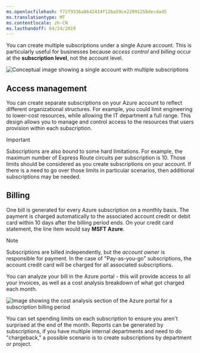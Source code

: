 ```yaml
---
ms.openlocfilehash: f72f9336a8642424f12ba59ce22091258decdad5
ms.translationtype: MT
ms.contentlocale: zh-CN
ms.lasthandoff: 04/24/2019
---
```

You can create multiple subscriptions under a single Azure account. This is particularly useful for businesses because _access control_ and _billing_ occur at the **subscription level**, not the account level.

![Conceptual image showing a single account with multiple subscriptions](../media/3-accounts-and-subscriptions.png)

## <a name="access-management"></a>Access management

You can create separate subscriptions on your Azure account to reflect different organizational structures. For example, you could limit engineering to lower-cost resources, while allowing the IT department a full range. This design allows you to manage and control access to the resources that users provision within each subscription.

> [!IMPORTANT]
> Subscriptions are also bound to some hard limitations. For example, the maximum number of Express Route circuits per subscription is 10. Those limits should be considered as you create subscriptions on your account. If there is a need to go over those limits in particular scenarios, then additional subscriptions may be needed.

## <a name="billing"></a>Billing

One bill is generated for every Azure subscription on a monthly basis. The payment is charged automatically to the associated account credit or debit card within 10 days after the billing period ends. On your credit card statement, the line item would say **MSFT Azure**. 

> [!NOTE]
> Subscriptions are billed independently, but the _account owner_ is responsible for payment. In the case of "Pay-as-you-go" subscriptions, the account credit card will be charged for all associated subscriptions.

You can analyze your bill in the Azure portal - this will provide access to all your invoices, as well as a cost analysis breakdown of what got charged each month.

![Image showing the cost analysis section of the Azure portal for a subscription billing period](../media/3-understand-your-bill.png)

You can set spending limits on each subscription to ensure you aren't surprised at the end of the month. Reports can be generated by subscriptions, if you have multiple internal departments and need to do "chargeback," a possible scenario is to create subscriptions by department or project.